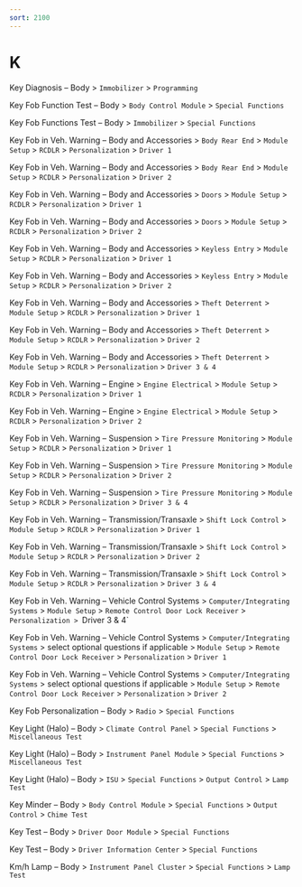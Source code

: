 ```yaml
---
sort: 2100
---
```


# K

Key Diagnosis – Body > `Immobilizer` > `Programming`

Key Fob Function Test – Body > `Body Control Module` > `Special Functions`

Key Fob Functions Test – Body > `Immobilizer` > `Special Functions`

Key Fob in Veh. Warning – Body and Accessories > `Body Rear End` > `Module Setup` > `RCDLR` > `Personalization` > `Driver 1`

Key Fob in Veh. Warning – Body and Accessories > `Body Rear End` > `Module Setup` > `RCDLR` > `Personalization` > `Driver 2`

Key Fob in Veh. Warning – Body and Accessories > `Doors` > `Module Setup` > `RCDLR` > `Personalization` > `Driver 1`

Key Fob in Veh. Warning – Body and Accessories > `Doors` > `Module Setup` > `RCDLR` > `Personalization` > `Driver 2`

Key Fob in Veh. Warning – Body and Accessories > `Keyless Entry` > `Module Setup` > `RCDLR` > `Personalization` > `Driver 1`

Key Fob in Veh. Warning – Body and Accessories > `Keyless Entry` > `Module Setup` > `RCDLR` > `Personalization` > `Driver 2`

Key Fob in Veh. Warning – Body and Accessories > `Theft Deterrent` > `Module Setup` > `RCDLR` > `Personalization` > `Driver 1`

Key Fob in Veh. Warning – Body and Accessories > `Theft Deterrent` > `Module Setup` > `RCDLR` > `Personalization` > `Driver 2`

Key Fob in Veh. Warning – Body and Accessories > `Theft Deterrent` > `Module Setup` > `RCDLR` > `Personalization` > `Driver 3 & 4`

Key Fob in Veh. Warning – Engine > `Engine Electrical` > `Module Setup` > `RCDLR` > `Personalization` > `Driver 1`

Key Fob in Veh. Warning – Engine > `Engine Electrical` > `Module Setup` > `RCDLR` > `Personalization` > `Driver 2`

Key Fob in Veh. Warning – Suspension > `Tire Pressure Monitoring` > `Module Setup` > `RCDLR` > `Personalization` > `Driver 1`

Key Fob in Veh. Warning – Suspension > `Tire Pressure Monitoring` > `Module Setup` > `RCDLR` > `Personalization` > `Driver 2`

Key Fob in Veh. Warning – Suspension > `Tire Pressure Monitoring` > `Module Setup` > `RCDLR` > `Personalization` > `Driver 3 & 4`

Key Fob in Veh. Warning – Transmission/Transaxle > `Shift Lock Control` > `Module Setup` > `RCDLR` > `Personalization` > `Driver 1`

Key Fob in Veh. Warning – Transmission/Transaxle > `Shift Lock Control` > `Module Setup` > `RCDLR` > `Personalization` > `Driver 2`

Key Fob in Veh. Warning – Transmission/Transaxle > `Shift Lock Control` > `Module Setup` > `RCDLR` > `Personalization` > `Driver 3 & 4`

Key Fob in Veh. Warning – Vehicle Control Systems > `Computer/Integrating Systems` > `Module Setup` > `Remote Control Door Lock Receiver` > `Personalization > `Driver 3 & 4`

Key Fob in Veh. Warning – Vehicle Control Systems > `Computer/Integrating Systems` > select optional questions if applicable > `Module Setup` > `Remote Control Door Lock Receiver` > `Personalization` > `Driver 1`

Key Fob in Veh. Warning – Vehicle Control Systems > `Computer/Integrating Systems` > select optional questions if applicable > `Module Setup` > `Remote Control Door Lock Receiver` > `Personalization` > `Driver 2`

Key Fob Personalization – Body > `Radio` > `Special Functions`

Key Light (Halo) – Body > `Climate Control Panel` > `Special Functions` > `Miscellaneous Test`

Key Light (Halo) – Body > `Instrument Panel Module` > `Special Functions` > `Miscellaneous Test`

Key Light (Halo) – Body > `ISU` > `Special Functions` > `Output Control` > `Lamp Test`

Key Minder – Body > `Body Control Module` > `Special Functions` > `Output Control` > `Chime Test`

Key Test – Body > `Driver Door Module` > `Special Functions`

Key Test – Body > `Driver Information Center` > `Special Functions`

Km/h Lamp – Body > `Instrument Panel Cluster` > `Special Functions` > `Lamp Test`
